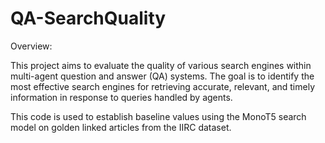 # QA-SearchQuality

Overview:

This project aims to evaluate the quality of various search engines within multi-agent question and answer (QA) systems. The goal is to identify the most effective search engines for retrieving accurate, relevant, and timely information in response to queries handled by agents.

This code is used to establish baseline values using the MonoT5 search model on golden linked articles from the IIRC dataset. 
